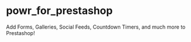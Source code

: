 # powr_for_prestashop
Add Forms, Galleries, Social Feeds, Countdown Timers, and much more to Prestashop!
